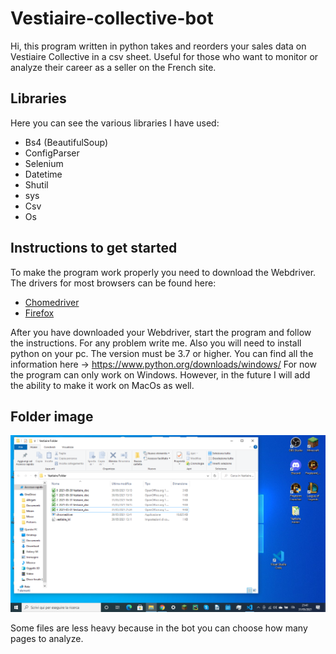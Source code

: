 # Vestiaire-collective-bot
Hi, this program written in python takes and reorders your sales data on Vestiaire Collective in a csv sheet. Useful for those who want to monitor or analyze their career as a seller on the French site.  

## Libraries

Here you can see the various libraries I have used: 
- Bs4 (BeautifulSoup) 
- ConfigParser
- Selenium 
- Datetime 
- Shutil
- sys
- Csv 
- Os  

## Instructions to get started

To make the program work properly you need to download the Webdriver. The drivers for most browsers can be found here:
- [Chomedriver](https://chromedriver.chromium.org/)
- [Firefox](https://developer.mozilla.org/en-US/docs/Web/WebDriver)

After you have downloaded your Webdriver, start the program and follow the instructions. For any problem write me.  Also you will need to install python on your pc. The version must be 3.7 or higher. You can find all the information here -> https://www.python.org/downloads/windows/  For now the program can only work on Windows. However, in the future I will add the ability to make it work on MacOs as well.

## Folder image

<img src="ImageVesFolder/Screenshot-Vestiaire-Folder.png">

Some files are less heavy because in the bot you can choose how many pages to analyze.
